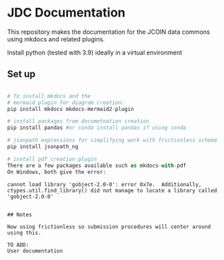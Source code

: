 # JDC Documentation

This repository makes the documentation for the 
JCOIN data commons using mkdocs and related plugins.

Install python (tested with 3.9) ideally in a virtual environment

## Set up

```python

# To install mkdocs and the 
# mermaid plugin for diagram creation:
pip install mkdocs mkdocs-mermaid2-plugin

# install packages from documetnation creation
pip install pandas #or conda install pandas if using conda

# jsonpath expressions for simplifying work with frictionless schema
pip install jsonpath_ng

# install pdf creation plugin
There are a few packages available such as mkdocs-with-pdf
On Windows, both give the error:
```
```cannot load library 'gobject-2.0-0': error 0x7e.  Additionally, ctypes.util.find_library() did not manage to locate a library called 'gobject-2.0-0'```

```

## Notes

Now using frictionless so submission procedures will center around using this.

TO ADD:
User documentation

